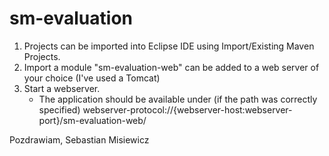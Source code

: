 sm-evaluation
=======================
1. Projects can be imported into Eclipse IDE using Import/Existing Maven Projects.
2. Import a module "sm-evaluation-web" can be added to a web server of your choice (I've used a Tomcat)
3. Start a webserver. 
	- The application should be available under (if the path was correctly specified) webserver-protocol://{webserver-host:webserver-port}/sm-evaluation-web/

Pozdrawiam,
Sebastian Misiewicz